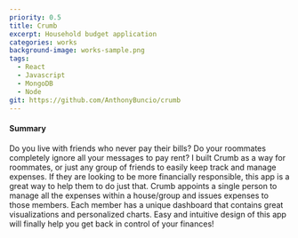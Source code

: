 ```yaml
---
priority: 0.5
title: Crumb
excerpt: Household budget application
categories: works
background-image: works-sample.png
tags:
  - React
  - Javascript
  - MongoDB
  - Node
git: https://github.com/AnthonyBuncio/crumb
---
```


#### Summary

Do you live with friends who never pay their bills? Do your roommates completely ignore all your messages to pay rent? I built Crumb as a way for roommates, or just any group of friends to easily keep track and manage expenses. If they are looking to be more financially responsible, this app is a great way to help them to do just that. Crumb appoints a single person to manage all the expenses within a house/group and issues expenses to those members. Each member has a unique dashboard that contains great visualizations and personalized charts. Easy and intuitive design of this app will finally help you get back in control of your finances!
